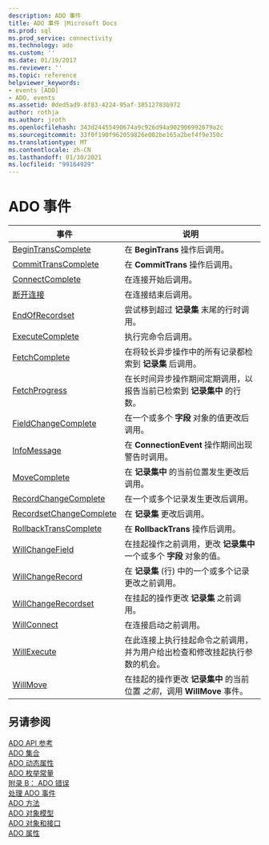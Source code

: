 ```yaml
---
description: ADO 事件
title: ADO 事件 |Microsoft Docs
ms.prod: sql
ms.prod_service: connectivity
ms.technology: ado
ms.custom: ''
ms.date: 01/19/2017
ms.reviewer: ''
ms.topic: reference
helpviewer_keywords:
- events [ADO]
- ADO, events
ms.assetid: 0ded5ad9-8f83-4224-95af-38512783b972
author: rothja
ms.author: jroth
ms.openlocfilehash: 343d24455490674a9c926d94a902906992679a2c
ms.sourcegitcommit: 33f0f190f962059826e002be165a2bef4f9e350c
ms.translationtype: MT
ms.contentlocale: zh-CN
ms.lasthandoff: 01/30/2021
ms.locfileid: "99164929"
---
```

# <a name="ado-events"></a>ADO 事件

|事件|说明|  
|-|-|  
|[BeginTransComplete](./begintranscomplete-committranscomplete-and-rollbacktranscomplete-events-ado.md)|在 **BeginTrans** 操作后调用。|  
|[CommitTransComplete](./begintranscomplete-committranscomplete-and-rollbacktranscomplete-events-ado.md)|在 **CommitTrans** 操作后调用。|  
|[ConnectComplete](./connectcomplete-and-disconnect-events-ado.md)|在连接开始后调用。|  
|[断开连接](./connectcomplete-and-disconnect-events-ado.md)|在连接结束后调用。|  
|[EndOfRecordset](./endofrecordset-event-ado.md)|尝试移到超过 **记录集** 末尾的行时调用。|  
|[ExecuteComplete](./executecomplete-event-ado.md)|执行完命令后调用。|  
|[FetchComplete](./fetchcomplete-event-ado.md)|在将较长异步操作中的所有记录都检索到 **记录集** 后调用。|  
|[FetchProgress](./fetchprogress-event-ado.md)|在长时间异步操作期间定期调用，以报告当前已检索到 **记录集中** 的行数。|  
|[FieldChangeComplete](./willchangefield-and-fieldchangecomplete-events-ado.md)|在一个或多个 **字段** 对象的值更改后调用。|  
|[InfoMessage](./infomessage-event-ado.md)|在 **ConnectionEvent** 操作期间出现警告时调用。|  
|[MoveComplete](./willmove-and-movecomplete-events-ado.md)|在 **记录集中** 的当前位置发生更改后调用。|  
|[RecordChangeComplete](./willchangerecord-and-recordchangecomplete-events-ado.md)|在一个或多个记录发生更改后调用。|  
|[RecordsetChangeComplete](./willchangerecordset-and-recordsetchangecomplete-events-ado.md)|在 **记录集** 更改后调用。|  
|[RollbackTransComplete](./begintranscomplete-committranscomplete-and-rollbacktranscomplete-events-ado.md)|在 **RollbackTrans** 操作后调用。|  
|[WillChangeField](./willchangefield-and-fieldchangecomplete-events-ado.md)|在挂起操作之前调用，更改 **记录集中** 一个或多个 **字段** 对象的值。|  
|[WillChangeRecord](./willchangerecord-and-recordchangecomplete-events-ado.md)|在 **记录集** (行) 中的一个或多个记录更改之前调用。|  
|[WillChangeRecordset](./willchangerecordset-and-recordsetchangecomplete-events-ado.md)|在挂起的操作更改 **记录集** 之前调用。|  
|[WillConnect](./willconnect-event-ado.md)|在连接启动之前调用。|  
|[WillExecute](./willexecute-event-ado.md)|在此连接上执行挂起命令之前调用，并为用户给出检查和修改挂起执行参数的机会。|  
|[WillMove](./willmove-and-movecomplete-events-ado.md)|在挂起的操作更改 **记录集中** 的当前位置 *之前*，调用 **WillMove** 事件。|  
  
## <a name="see-also"></a>另请参阅  
 [ADO API 参考](./ado-api-reference.md)   
 [ADO 集合](./ado-collections.md)   
 [ADO 动态属性](./ado-dynamic-properties.md)   
 [ADO 枚举常量](./ado-enumerated-constants.md)   
 [附录 B： ADO 错误](../../guide/appendixes/appendix-b-ado-errors.md)   
 [处理 ADO 事件](../../guide/data/handling-ado-events.md)   
 [ADO 方法](./ado-methods.md)   
 [ADO 对象模型](./ado-object-model.md)   
 [ADO 对象和接口](./ado-objects-and-interfaces.md)   
 [ADO 属性](./ado-properties.md)